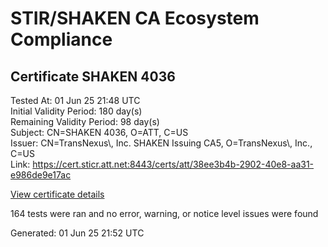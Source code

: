 # STIR/SHAKEN CA Ecosystem Compliance

## Certificate SHAKEN 4036

Tested At: 01 Jun 25 21:48 UTC\
Initial Validity Period: 180 day(s)\
Remaining Validity Period: 98 day(s)\
Subject: CN=SHAKEN 4036, O=ATT, C=US\
Issuer: CN=TransNexus\\, Inc. SHAKEN Issuing CA5, O=TransNexus\\, Inc., C=US\
Link: https://cert.sticr.att.net:8443/certs/att/38ee3b4b-2902-40e8-aa31-e986de9e17ac

[View certificate details](https://x509.io/?cert=MIICwzCCAmmgAwIBAgIQSrz4oyIEOUM9%2BCRQIleZ1TAKBggqhkjOPQQDAjBWMQswCQYDVQQGEwJVUzEZMBcGA1UEChMQVHJhbnNOZXh1cywgSW5jLjEsMCoGA1UEAxMjVHJhbnNOZXh1cywgSW5jLiBTSEFLRU4gSXNzdWluZyBDQTUwHhcNMjUwMzExMjAxMzM0WhcNMjUwOTA3MjAxMzMzWjAxMQswCQYDVQQGEwJVUzEMMAoGA1UEChMDQVRUMRQwEgYDVQQDEwtTSEFLRU4gNDAzNjBZMBMGByqGSM49AgEGCCqGSM49AwEHA0IABNb12%2FbNkxCa45A7IlKCjc9GHEo6KrgBu65S7ySijw8vRpTnFqaKC53TSLtQaUsyES%2BCdyS%2FmrXdRZ1kzmfVcNujggE8MIIBODAMBgNVHRMBAf8EAjAAMA4GA1UdDwEB%2FwQEAwIHgDAdBgNVHQ4EFgQUyhWsHH0PjWt6eyqYGkIyIqKNanswHwYDVR0jBBgwFoAU2gCzh%2FiCP7%2B6IqJkY7X2L8yOdcowFwYDVR0gBBAwDjAMBgpghkgBhv8JAQEEMIGmBgNVHR8EgZ4wgZswgZigOqA4hjZodHRwczovL2F1dGhlbnRpY2F0ZS1hcGkuaWNvbmVjdGl2LmNvbS9kb3dubG9hZC92MS9jcmyiWqRYMFYxFDASBgNVBAcMC0JyaWRnZXdhdGVyMQswCQYDVQQIDAJOSjETMBEGA1UEAwwKU1RJLVBBIENSTDELMAkGA1UEBhMCVVMxDzANBgNVBAoMBlNUSS1QQTAWBggrBgEFBQcBGgQKMAigBhYENDAzNjAKBggqhkjOPQQDAgNIADBFAiA8fmPoEtoNZNzpmeP0Pxq32MrIOPZ9siXShtk3dblVdQIhAPW7PLPJaXGkn7kAfHo8PNgZ1siyXrAlXxH3dQ9%2Fq%2BPt)

164 tests were ran and no error, warning, or notice level issues were found


Generated: 01 Jun 25 21:52 UTC